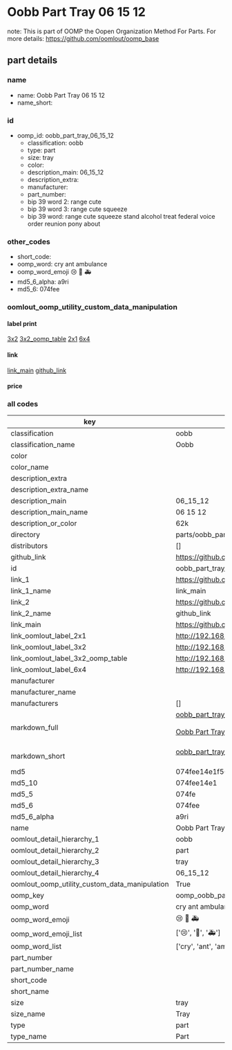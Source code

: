# Oobb Part Tray 06 15 12  

note: This is part of OOMP the Oopen Organization Method For Parts. For more details: https://github.com/oomlout/oomp_base

##  part details





### name
* name: Oobb Part Tray 06 15 12
* name_short: 
### id
* oomp_id: oobb_part_tray_06_15_12
  * classification: oobb
  * type: part
  * size: tray
  * color: 
  * description_main: 06_15_12
  * description_extra: 
  * manufacturer: 
  * part_number: 
  * bip 39 word 2: range cute
  * bip 39 word 3: range cute squeeze
  * bip 39 word: range cute squeeze stand alcohol treat federal voice order reunion pony about

### other_codes
* short_code: 
* oomp_word: cry ant ambulance
* oomp_word_emoji :cry: :ant: :ambulance:
* md5_6_alpha: a9ri
* md5_6: 074fee






### oomlout_oomp_utility_custom_data_manipulation
#### label print
[3x2](http://192.168.1.245:1112/?label=oomp%20a9ri)
[3x2_oomp_table](http://192.168.1.107:1112/?label=oomp%20a9ri)
[2x1](http://192.168.1.242:1112/?label=oomp%20a9ri)
[6x4](http://192.168.1.55:1112/?label=oomp%20a9ri)    

#### link

[link_main](https://github.com/oomlout/oomlout_oomp_current_version_messy/tree/main/parts/oobb_part_tray_06_15_12) [github_link](https://github.com/oomlout/oomlout_oomp_part_src/tree/main/parts/oobb_part_tray_06_15_12)                             

#### price







### all codes 
| key | value |  
| --- | --- |  
| classification | oobb |  
| classification_name | Oobb |  
| color |  |  
| color_name |  |  
| description_extra |  |  
| description_extra_name |  |  
| description_main | 06_15_12 |  
| description_main_name | 06 15 12 |  
| description_or_color | 62k |  
| directory | parts/oobb_part_tray_06_15_12 |  
| distributors | [] |  
| github_link | https://github.com/oomlout/oomlout_oomp_part_src/tree/main/parts/oobb_part_tray_06_15_12 |  
| id | oobb_part_tray_06_15_12 |  
| link_1 | https://github.com/oomlout/oomlout_oomp_current_version_messy/tree/main/parts/oobb_part_tray_06_15_12 |  
| link_1_name | link_main |  
| link_2 | https://github.com/oomlout/oomlout_oomp_part_src/tree/main/parts/oobb_part_tray_06_15_12 |  
| link_2_name | github_link |  
| link_main | https://github.com/oomlout/oomlout_oomp_current_version_messy/tree/main/parts/oobb_part_tray_06_15_12 |  
| link_oomlout_label_2x1 | http://192.168.1.242:1112/?label=oomp%20a9ri |  
| link_oomlout_label_3x2 | http://192.168.1.245:1112/?label=oomp%20a9ri |  
| link_oomlout_label_3x2_oomp_table | http://192.168.1.107:1112/?label=oomp%20a9ri |  
| link_oomlout_label_6x4 | http://192.168.1.55:1112/?label=oomp%20a9ri |  
| manufacturer |  |  
| manufacturer_name |  |  
| manufacturers | [] |  
| markdown_full | [oobb_part_tray_06_15_12](https://github.com/oomlout/oomlout_oomp_current_version_messy/tree/main/parts/oobb_part_tray_06_15_12)<br>[](https://github.com/oomlout/oomlout_oomp_current_version_messy/tree/main/parts/oobb_part_tray_06_15_12)<br>[Oobb Part Tray 06 15 12](https://github.com/oomlout/oomlout_oomp_current_version_messy/tree/main/parts/oobb_part_tray_06_15_12)<br><br> |  
| markdown_short | [oobb_part_tray_06_15_12](https://github.com/oomlout/oomlout_oomp_current_version_messy/tree/main/parts/oobb_part_tray_06_15_12)<br><br> |  
| md5 | 074fee14e1f56a8f9f030d49a70dad8e |  
| md5_10 | 074fee14e1 |  
| md5_5 | 074fe |  
| md5_6 | 074fee |  
| md5_6_alpha | a9ri |  
| name | Oobb Part Tray 06 15 12 |  
| oomlout_detail_hierarchy_1 | oobb |  
| oomlout_detail_hierarchy_2 | part |  
| oomlout_detail_hierarchy_3 | tray |  
| oomlout_detail_hierarchy_4 | 06_15_12 |  
| oomlout_oomp_utility_custom_data_manipulation | True |  
| oomp_key | oomp_oobb_part_tray_06_15_12 |  
| oomp_word | cry ant ambulance |  
| oomp_word_emoji | :cry: :ant: :ambulance: |  
| oomp_word_emoji_list | [':cry:', ':ant:', ':ambulance:'] |  
| oomp_word_list | ['cry', 'ant', 'ambulance'] |  
| part_number |  |  
| part_number_name |  |  
| short_code |  |  
| short_name |  |  
| size | tray |  
| size_name | Tray |  
| type | part |  
| type_name | Part |  
